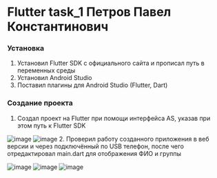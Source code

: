 # Flutter task_1 Петров Павел Константинович

### Установка
1. Установил Flutter SDK с официального сайта и прописал путь в переменных среды
2. Установил Android Studio
3. Поставил плагины для Android Studio (Flutter, Dart)

### Создание проекта
1. Создал проект на Flutter при помощи интерфейса AS, указав при этом путь к Flutter SDK

![image](https://github.com/user-attachments/assets/275b5a14-b3b9-4d20-ae1f-8b26ac7adf8a)
![image](https://github.com/user-attachments/assets/f30eb56a-2a6e-48dd-8ca5-b6ff75389e53)
2. Проверил работу созданного приложения в веб версии и через подключённый по USB телефон, после чего отредактировал main.dart для отображения ФИО и группы

![image](https://github.com/user-attachments/assets/d5aca1e0-746d-4b4f-8135-3cc84901a309)
![image](https://github.com/user-attachments/assets/7744f171-b276-4a77-8a8a-f9875acae3ed)
![image](https://github.com/user-attachments/assets/173a122f-8e7c-4095-a14d-0c4d0ed43761)
